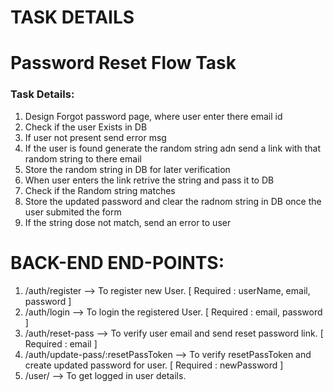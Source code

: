# TASK DETAILS

<div>
  <h1>Password Reset Flow Task</h1>
</div>
<div>
  <h3>Task Details:</h3>
  <ol>
    <li>Design Forgot password page, where user enter there email id</li>
    <li>Check if the user Exists in DB</li>
    <li>If user not present send error msg</li>
    <li>If the user is found generate the random string adn send a link with that random string to there email </li>
    <li>Store the random string in DB for later verification</li>
    <li>When user enters the link retrive the string and pass it to DB</li>
    <li>Check if the Random string matches</li>
    <li>Store the updated password and clear the radnom string in DB once the user submited the form</li>
    <li>If the string dose not match, send an error to user</li>
  </ol>
</div>

# BACK-END END-POINTS:

  1. /auth/register --> To register new User. [ Required : userName, email, password ]
  2. /auth/login --> To login the registered User. [ Required : email, password ]
  3. /auth/reset-pass --> To verify user email and send reset password link. [ Required : email ]
  4. /auth/update-pass/:resetPassToken --> To verify resetPassToken and create updated password for user. [ Required : newPassword ]
  5. /user/ --> To get logged in user details.
